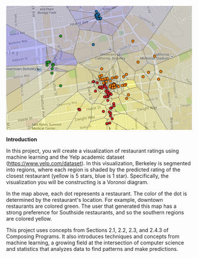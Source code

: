 ![Test Image 2](https://github.com/somyam/CS61A/blob/master/Projects/Maps/687474703a2f2f696e73742e656563732e6265726b656c65792e6564752f7e63733631612f666131372f70726f6a2f6d6170732f76697375616c697a652f766f726f6e6f692e706e67.png)

**Introduction**


In this project, you will create a visualization of restaurant ratings using machine learning and the Yelp academic dataset (https://www.yelp.com/dataset). In this visualization, Berkeley is segmented into regions, where each region is shaded by the predicted rating of the closest restaurant (yellow is 5 stars, blue is 1 star). Specifically, the visualization you will be constructing is a Voronoi diagram.

In the map above, each dot represents a restaurant. The color of the dot is determined by the restaurant's location. For example, downtown restaurants are colored green. The user that generated this map has a strong preference for Southside restaurants, and so the southern regions are colored yellow.

This project uses concepts from Sections 2.1, 2.2, 2.3, and 2.4.3 of Composing Programs. It also introduces techniques and concepts from machine learning, a growing field at the intersection of computer science and statistics that analyzes data to find patterns and make predictions.
